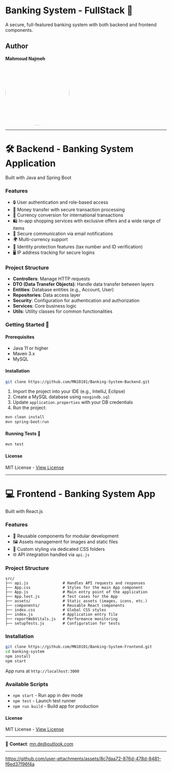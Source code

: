 
# Banking System - FullStack 🏦

A secure, full-featured banking system with both backend and frontend components.

## Author
**Mahmoud Najmeh**  
<img src="https://avatars.githubusercontent.com/u/78208459?u=c3f9c7d6b49fc9726c5ea8bce260656bcb9654b3&v=4" width="200px" style="border-radius: 50%;">

---

# 🛠 Backend - Banking System Application

Built with Java and Spring Boot

### Features
- 🔒 User authentication and role-based access  
- 💸 Money transfer with secure transaction processing  
- 💱 Currency conversion for international transactions  
- 🛍️ In-app shopping services with exclusive offers and a wide range of items  
- 📧 Secure communication via email notifications  
- 🌍 Multi-currency support  
- 🔐 Identity protection features (tax number and ID verification)  
- 🖥️ IP address tracking for secure logins  

### Project Structure
- **Controllers**: Manage HTTP requests  
- **DTO (Data Transfer Objects)**: Handle data transfer between layers  
- **Entities**: Database entities (e.g., Account, User)  
- **Repositories**: Data access layer  
- **Security**: Configuration for authentication and authorization  
- **Services**: Core business logic  
- **Utils**: Utility classes for common functionalities  

### Getting Started 🚀
#### Prerequisites
- Java 11 or higher  
- Maven 3.x  
- MySQL

#### Installation
```bash
git clone https://github.com/MN10101/Banking-System-Backend.git
```
1. Import the project into your IDE (e.g., IntelliJ, Eclipse)  
2. Create a MySQL database using `nexgindb.sql`  
3. Update `application.properties` with your DB credentials  
4. Run the project:
```bash
mvn clean install
mvn spring-boot:run
```

#### Running Tests 🧪
```bash
mvn test
```

#### License
MIT License - [View License](https://github.com/MN10101/Banking-System-Backend?tab=MIT-1-ov-file)

---

# 💻 Frontend - Banking System App

Built with React.js

### Features
- 🧩 Reusable components for modular development  
- 🖼 Assets management for images and static files  
- 🎨 Custom styling via dedicated CSS folders  
- 🌐 API integration handled via `api.js`  

### Project Structure
```
src/
├── api.js               # Handles API requests and responses
├── App.css              # Styles for the main App component
├── App.js               # Main entry point of the application
├── App.test.js          # Test cases for the App
├── assets/              # Static assets (images, icons, etc.)
├── components/          # Reusable React components
├── index.css            # Global CSS styles
├── index.js             # Application entry file
├── reportWebVitals.js   # Performance monitoring
├── setupTests.js        # Configuration for tests
```

### Installation
```bash
git clone https://github.com/MN10101/Banking-System-Frontend.git
cd banking-system
npm install
npm start
```

App runs at `http://localhost:3000`

### Available Scripts
- `npm start` - Run app in dev mode  
- `npm test` - Launch test runner  
- `npm run build` - Build app for production  

#### License
MIT License - [View License](https://github.com/MN10101/Banking-System-Frontend?tab=MIT-1-ov-file)

---

📧 **Contact**: mn.de@outlook.com

---
https://github.com/user-attachments/assets/8c7daa72-876d-478d-8481-f6ed37f96f4a
